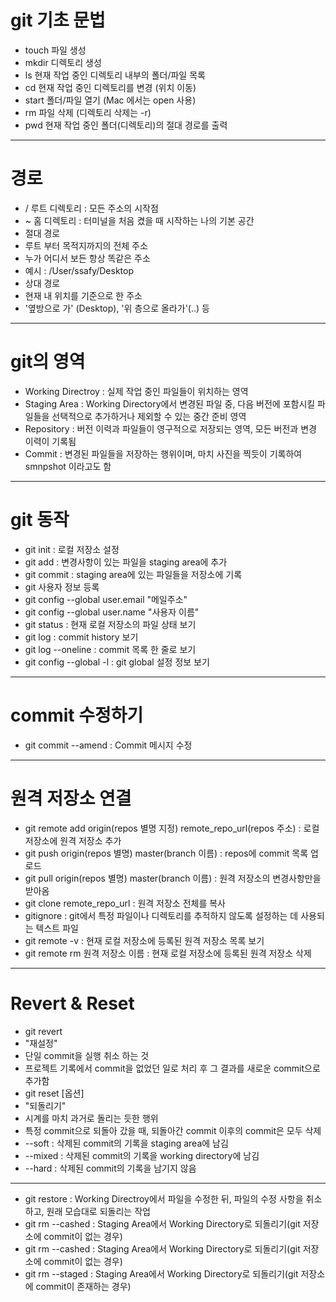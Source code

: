 # git 기초 문법
- touch 파일 생성
- mkdir 디렉토리 생성 
- ls 현재 작업 중인 디렉토리 내부의 폴더/파일 목록
- cd 현재 작업 중인 디렉토리를 변경 (위치 이동)
- start 폴더/파일 열기 (Mac 에서는 open 사용)
- rm 파일 삭제 (디렉토리 삭제는 -r)
- pwd 현재 작업 중인 폴더(디렉토리)의 절대 경로를 출력
--- 
# 경로
- / 루트 디렉토리 : 모든 주소의 시작점
- ~ 홈 디렉토리 : 터미널을 처음 켰을 때 시작하는 나의 기본 공간
- 절대 경로
 - 루트 부터 목적지까지의 전체 주소
 - 누가 어디서 보든 항상 똑같은 주소
 - 예시 : /User/ssafy/Desktop
- 상대 경로 
 - 현재 내 위치를 기준으로 한 주소
 - '옆방으로 가' (Desktop), '위 층으로 올라가'(..) 등 
---
# git의 영역
- Working Directroy : 실제 작업 중인 파일들이 위치하는 영역
- Staging Area : Working Directory에서 변경된 파일 중, 다음 버전에 포함시킬 파일들을 선택적으로 추가하거나 제외할 수 있는 중간 준비 영역
- Repository : 버전 이력과 파일들이 영구적으로 저장되는 영역, 모든 버전과 변경 이력이 기록됨
- Commit : 변경된 파일들을 저장하는 행위이며, 마치 사진을 찍듯이 기록하여 smnpshot 이라고도 함
---
# git 동작
- git init : 로컬 저장소 설정
- git add : 변경사항이 있는 파일을 staging area에 추가
- git commit : staging area에 있는 파일들을 저장소에 기록
- git 사용자 정보 등록
 - git config --global user.email "메일주소"
 - git config --global user.name "사용자 이름"
- git status : 현재 로컬 저장소의 파일 상태 보기
- git log : commit history 보기
- git log --oneline : commit 목록 한 줄로 보기
- git config --global -l : git global 설정 정보 보기
---
# commit 수정하기
- git commit --amend : Commit 메시지 수정
---
# 원격 저장소 연결
- git remote add origin(repos 별명 지정) remote_repo_url(repos 주소) : 로컬 저장소에 원격 저장소 추가
- git push origin(repos 별명) master(branch 이름) : repos에 commit 목록 업로드
- git pull origin(repos 별명) master(branch 이름) : 원격 저장소의 변경사항만을 받아옴
- git clone remote_repo_url : 원격 저장소 전체를 복사
- gitignore : git에서 특정 파일이나 디렉토리를 추적하지 않도록 설정하는 데 사용되는 텍스트 파일
- git remote -v : 현재 로컬 저장소에 등록된 원격 저장소 목록 보기
- git remote rm 원격 저장소 이름 : 현재 로컬 저장소에 등록된 원격 저장소 삭제
---
# Revert & Reset
- git revert <commit id> 
 - "재설정" 
 - 단일 commit을 실행 취소 하는 것
 - 프로젝트 기록에서 commit을 없었던 일로 처리 후 그 결과를 새로운 commit으로 추가함
- git reset [옵션] <commit id>
 - "되돌리기"
 - 시계를 마치 과거로 돌리는 듯한 행위
 - 특정 commit으로 되돌아 갔을 때, 되돌아간 commit 이후의 commit은 모두 삭제
 - --soft : 삭제된 commit의 기록을 staging area에 남김
 - --mixed : 삭제된 commit의 기록을 working directory에 남김
 - --hard : 삭제된 commit의 기록을 남기지 않음
---
- git restore : Working Directroy에서 파일을 수정한 뒤, 파일의 수정 사항을 취소하고, 원래 모습대로 되돌리는 작업
- git rm --cashed : Staging Area에서 Working Directory로 되돌리기(git 저장소에 commit이 없는 경우)
- git rm --cashed : Staging Area에서 Working Directory로 되돌리기(git 저장소에 commit이 없는 경우)
- git rm --staged : Staging Area에서 Working Directory로 되돌리기(git 저장소에 commit이 존재하는 경우)